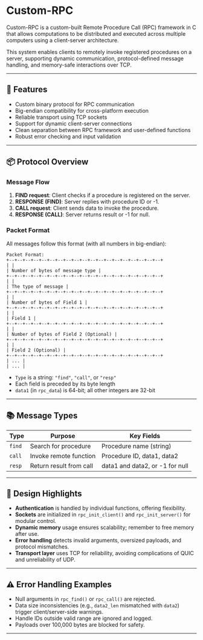 # Custom-RPC

Custom-RPC is a custom-built Remote Procedure Call (RPC) framework in C that allows computations to be distributed and executed across multiple computers using a client-server architecture.

This system enables clients to remotely invoke registered procedures on a server, supporting dynamic communication, protocol-defined message handling, and memory-safe interactions over TCP.

---

## 🚀 Features

- Custom binary protocol for RPC communication
- Big-endian compatibility for cross-platform execution
- Reliable transport using TCP sockets
- Support for dynamic client-server connections
- Clean separation between RPC framework and user-defined functions
- Robust error checking and input validation

---

## 📦 Protocol Overview

### Message Flow

1. **FIND request**: Client checks if a procedure is registered on the server.
2. **RESPONSE (FIND)**: Server replies with procedure ID or -1.
3. **CALL request**: Client sends data to invoke the procedure.
4. **RESPONSE (CALL)**: Server returns result or -1 for null.

### Packet Format

All messages follow this format (with all numbers in big-endian):

```
Packet Format:
+--+--+--+--+--+--+--+--+--+--+--+--+--+--+--+--+--+--+--+
| |
| Number of bytes of message type |
+--+--+--+--+--+--+--+--+--+--+--+--+--+--+--+--+--+--+--+
| |
| The type of message |
+--+--+--+--+--+--+--+--+--+--+--+--+--+--+--+--+--+--+--+
| |
| Number of bytes of Field 1 |
+--+--+--+--+--+--+--+--+--+--+--+--+--+--+--+--+--+--+--+
| |
| Field 1 |
+--+--+--+--+--+--+--+--+--+--+--+--+--+--+--+--+--+--+--+
| |
| Number of bytes of Field 2 (Optional) |
+--+--+--+--+--+--+--+--+--+--+--+--+--+--+--+--+--+--+--+
| |
| Field 2 (Optional) |
+--+--+--+--+--+--+--+--+--+--+--+--+--+--+--+--+--+--+--+
| ... |
| ... |
```

- `Type` is a string: `"find"`, `"call"`, or `"resp"`
- Each field is preceded by its byte length
- `data1` (in `rpc_data`) is 64-bit; all other integers are 32-bit

---

## 📚 Message Types

| Type   | Purpose                 | Key Fields                      |
| ------ | ----------------------- | ------------------------------- |
| `find` | Search for procedure    | Procedure name (string)         |
| `call` | Invoke remote function  | Procedure ID, data1, data2      |
| `resp` | Return result from call | data1 and data2, or -1 for null |

---

## 🧠 Design Highlights

- **Authentication** is handled by individual functions, offering flexibility.
- **Sockets** are initialized in `rpc_init_client()` and `rpc_init_server()` for modular control.
- **Dynamic memory** usage ensures scalability; remember to free memory after use.
- **Error handling** detects invalid arguments, oversized payloads, and protocol mismatches.
- **Transport layer** uses TCP for reliability, avoiding complications of QUIC and unreliability of UDP.

---

## ⚠️ Error Handling Examples

- Null arguments in `rpc_find()` or `rpc_call()` are rejected.
- Data size inconsistencies (e.g., `data2_len` mismatched with `data2`) trigger client/server-side warnings.
- Handle IDs outside valid range are ignored and logged.
- Payloads over 100,000 bytes are blocked for safety.

---
